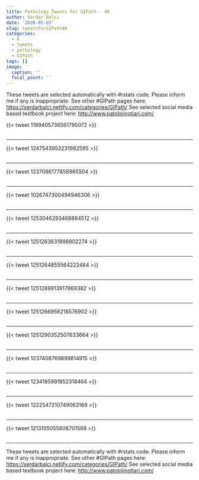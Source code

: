 ```yaml
---
title: Pathology Tweets For GIPath - 40
author: Serdar Balci
date: '2020-05-03'
slug: tweetsForGIPath40
categories:
  - R
  - tweets
  - pathology
  - GIPath
tags: []
image:
  caption: ''
  focal_point: ''
---
```



These tweets are selected automatically with #rstats code. Please inform me if any is inappropriate.
See other #GIPath pages here: https://serdarbalci.netlify.com/categories/GIPath/ 
See selected social media based textbook project here: http://www.patolojinotlari.com/

{{< tweet 1199405736561795072 >}}
<br>
<br>
<hr>
{{< tweet 1247543953231982595 >}}
<br>
<br>
<hr>
{{< tweet 1237086177858965504 >}}
<br>
<br>
<hr>
{{< tweet 1026747300494946306 >}}
<br>
<br>
<hr>
{{< tweet 1253046293468864512 >}}
<br>
<br>
<hr>
{{< tweet 1251263831998902274 >}}
<br>
<br>
<hr>
{{< tweet 1251264855564222464 >}}
<br>
<br>
<hr>
{{< tweet 1251289913917669382 >}}
<br>
<br>
<hr>
{{< tweet 1251266956218576902 >}}
<br>
<br>
<hr>
{{< tweet 1251290352507633664 >}}
<br>
<br>
<hr>
{{< tweet 1237408769899814915 >}}
<br>
<br>
<hr>
{{< tweet 1234185991952318464 >}}
<br>
<br>
<hr>
{{< tweet 1222547210749063169 >}}
<br>
<br>
<hr>
{{< tweet 1213105055806701568 >}}
<br>
<br>
<hr>


These tweets are selected automatically with #rstats code. Please inform me if any is inappropriate.
See other #GIPath pages here: https://serdarbalci.netlify.com/categories/GIPath/ 
See selected social media based textbook project here: http://www.patolojinotlari.com/
